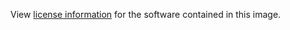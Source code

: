 View [license information](https://www.mozilla.org/en-US/MPL/2.0/) for the software contained in this image.
